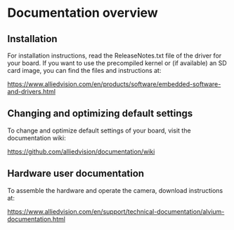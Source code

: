 # Documentation overview
## Installation
For installation instructions, read the ReleaseNotes.txt file of the driver for your board. 
If you want to use the precompiled kernel or (if available) an SD card image, you can find the files and instructions at:

https://www.alliedvision.com/en/products/software/embedded-software-and-drivers.html
## Changing and optimizing default settings
To change and optimize default settings of your board, visit the documentation wiki: 

https://github.com/alliedvision/documentation/wiki
## Hardware user documentation
To assemble the hardware and operate the camera, download instructions at: 

https://www.alliedvision.com/en/support/technical-documentation/alvium-documentation.html
